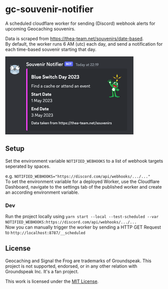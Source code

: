 # gc-souvenir-notifier
A scheduled cloudflare worker for sending (Discord) webhook alerts for upcoming Geocaching souvenirs.  
  
Data is scraped from https://thea-team.net/souvenirs/date-based.  
By default, the worker runs 6 AM (utc) each day, and send a notification for each time-based souvenir starting that day.

![screenshot of an example discord message](docs/_assets/screenshot.png)

## Setup
Set the environment variable `NOTIFIED_WEBHOOKS` to a list of webhook targets seperated by spaces.

e.g. `NOTIFIED_WEBHOOKS="https://discord.com/api/webhooks/.../..."`  
To set the environment variable for a deployed Worker, use the Cloudflare Dashboard, navigate to the settings tab of the published worker and create an according environment variable.

### Dev
Run the project locally using `yarn start --local --test-scheduled --var NOTIFIED_WEBHOOKS:https://discord.com/api/webhooks/.../...`  
Now you can manually trigger the worker by sending a HTTP GET Request to `http://localhost:8787/__scheduled`

## License
Geocaching and Signal the Frog are trademarks of Groundspeak. This project is not supported, endorsed, or in any other relation with Groundspeak Inc. It's a fan project.

This work is licensed under the [MIT License](https://opensource.org/license/mit/).
